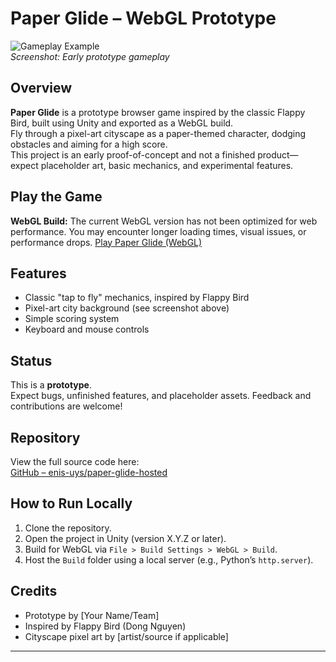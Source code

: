 # Paper Glide – WebGL Prototype

![Gameplay Example](./gameplay.gif)  
*Screenshot: Early prototype gameplay*

## Overview

**Paper Glide** is a prototype browser game inspired by the classic Flappy Bird, built using Unity and exported as a WebGL build.  
Fly through a pixel-art cityscape as a paper-themed character, dodging obstacles and aiming for a high score.  
This project is an early proof-of-concept and not a finished product—expect placeholder art, basic mechanics, and experimental features.

## Play the Game

**WebGL Build:**
The current WebGL version has not been optimized for web performance. You may encounter longer loading times, visual issues, or performance drops.
[Play Paper Glide (WebGL)](https://enis-uys.github.io/paper-glide-hosted/)  

## Features

- Classic "tap to fly" mechanics, inspired by Flappy Bird
- Pixel-art city background (see screenshot above)
- Simple scoring system
- Keyboard and mouse controls

## Status

This is a **prototype**.  
Expect bugs, unfinished features, and placeholder assets. Feedback and contributions are welcome!

## Repository

View the full source code here:  
[GitHub – enis-uys/paper-glide-hosted](https://github.com/enis-uys/paper-glide-hosted)

## How to Run Locally

1. Clone the repository.
2. Open the project in Unity (version X.Y.Z or later).
3. Build for WebGL via `File > Build Settings > WebGL > Build`.
4. Host the `Build` folder using a local server (e.g., Python’s `http.server`).

## Credits

- Prototype by [Your Name/Team]
- Inspired by Flappy Bird (Dong Nguyen)
- Cityscape pixel art by [artist/source if applicable]

---
